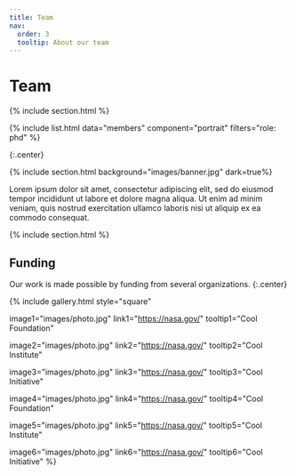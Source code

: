 ```yaml
---
title: Team
nav:
  order: 3
  tooltip: About our team
---
```


# <i class="fas fa-users"></i>Team

{% include section.html %}

{%
  include list.html
  data="members"
  component="portrait"
  filters="role: phd"
%}

{:.center}

{% include section.html background="images/banner.jpg" dark=true%}

Lorem ipsum dolor sit amet, consectetur adipiscing elit, sed do eiusmod tempor incididunt ut labore et dolore magna aliqua.
Ut enim ad minim veniam, quis nostrud exercitation ullamco laboris nisi ut aliquip ex ea commodo consequat.

{% include section.html %}

## Funding

Our work is made possible by funding from several organizations.
{:.center}

{%
include gallery.html
style="square"

image1="images/photo.jpg"
link1="https://nasa.gov/"
tooltip1="Cool Foundation"

image2="images/photo.jpg"
link2="https://nasa.gov/"
tooltip2="Cool Institute"

image3="images/photo.jpg"
link3="https://nasa.gov/"
tooltip3="Cool Initiative"

image4="images/photo.jpg"
link4="https://nasa.gov/"
tooltip4="Cool Foundation"

image5="images/photo.jpg"
link5="https://nasa.gov/"
tooltip5="Cool Institute"

image6="images/photo.jpg"
link6="https://nasa.gov/"
tooltip6="Cool Initiative"
%}
